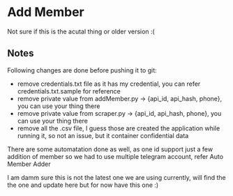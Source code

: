 # Add Member

Not sure if this is the acutal thing or older version :(

## Notes
Following changes are done before pushing it to git:
- remove credentials.txt file as it has my credential, you can refer credentials.txt.sample for reference
- remove private value from addMember.py -> {api_id, api_hash, phone}, you can use your thing there
- remove private value from scraper.py -> {api_id, api_hash, phone}, you can use your thing there
- remove all the .csv file, I guess those are created the application while running it, so not an issue, but it container confidential data

There are some automatation done as well, as one id support just a few addition of member so we had to use multiple telegram account, refer Auto Member Adder

I am damm sure this is not the latest one we are using currently, will find the the one and update here but for now have this one :)